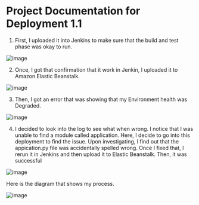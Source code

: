 # Project Documentation for Deployment 1.1

1. First, I uploaded it into Jenkins to make sure that the build and test phase was okay to run. <br>

![image](https://github.com/auzhangLABS/C4_deployment1.1/assets/138344000/76ed22f4-8c91-4f9d-870c-7b87318dc3ee)

2. Once, I got that confirmation that it work in Jenkin, I uploaded it to Amazon Elastic Beanstalk. <br>

![image](https://github.com/auzhangLABS/C4_deployment1.1/assets/138344000/409792f2-490c-4946-b76b-968a4b93b4ad)

3. Then, I got an error that was showing that my Environment health was Degraded.<br>

![image](https://github.com/auzhangLABS/C4_deployment1.1/assets/138344000/37168291-ed1b-4cab-84a4-9c363827d879)


4. I decided to look into the log to see what when wrong. I notice that I was unable to find a module called application. Here, I decide to go into this deployment to find the issue. Upon investigating, I find out that the appication.py file was accidentally spelled wrong. Once I fixed that, I rerun it in Jenkins and then upload it to Elastic Beanstalk. Then, it was successful<br>

![image](https://github.com/auzhangLABS/C4_deployment1.1/assets/138344000/cdc7db25-ab83-4636-bfe7-75f8bf3a96bb)

Here is the diagram that shows my process. <br>

![image](https://github.com/auzhangLABS/C4_deployment1.1/assets/138344000/ed80a70e-87a2-49bf-b004-50ba74e9f576)
